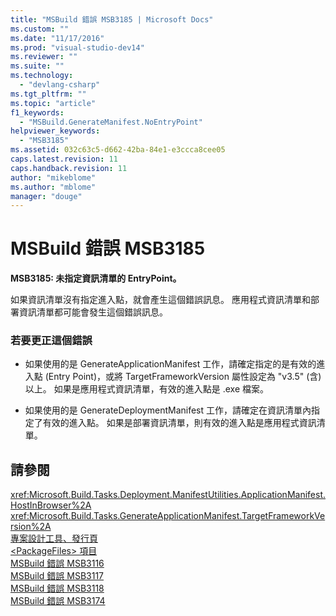 ```yaml
---
title: "MSBuild 錯誤 MSB3185 | Microsoft Docs"
ms.custom: ""
ms.date: "11/17/2016"
ms.prod: "visual-studio-dev14"
ms.reviewer: ""
ms.suite: ""
ms.technology: 
  - "devlang-csharp"
ms.tgt_pltfrm: ""
ms.topic: "article"
f1_keywords: 
  - "MSBuild.GenerateManifest.NoEntryPoint"
helpviewer_keywords: 
  - "MSB3185"
ms.assetid: 032c63c5-d662-42ba-84e1-e3ccca8cee05
caps.latest.revision: 11
caps.handback.revision: 11
author: "mikeblome"
ms.author: "mblome"
manager: "douge"
---
```

# MSBuild 錯誤 MSB3185
**MSB3185: 未指定資訊清單的 EntryPoint。**  
  
 如果資訊清單沒有指定進入點，就會產生這個錯誤訊息。  應用程式資訊清單和部署資訊清單都可能會發生這個錯誤訊息。  
  
### 若要更正這個錯誤  
  
-   如果使用的是 GenerateApplicationManifest 工作，請確定指定的是有效的進入點 \(Entry Point\)，或將 TargetFrameworkVersion 屬性設定為 "v3.5" \(含\) 以上。  如果是應用程式資訊清單，有效的進入點是 .exe 檔案。  
  
-   如果使用的是 GenerateDeploymentManifest 工作，請確定在資訊清單內指定了有效的進入點。  如果是部署資訊清單，則有效的進入點是應用程式資訊清單。  
  
## 請參閱  
 <xref:Microsoft.Build.Tasks.Deployment.ManifestUtilities.ApplicationManifest.HostInBrowser%2A>   
 <xref:Microsoft.Build.Tasks.GenerateApplicationManifest.TargetFrameworkVersion%2A>   
 [專案設計工具、發行頁](../ide/reference/publish-page-project-designer.md)   
 [\<PackageFiles\> 項目](../deployment/packagefiles-element-bootstrapper.md)   
 [MSBuild 錯誤 MSB3116](../misc/msbuild-error-msb3116.md)   
 [MSBuild 錯誤 MSB3117](/visual-cpp/misc/msbuild-error-msb3117)   
 [MSBuild 錯誤 MSB3118](../misc/msbuild-error-msb3118.md)   
 [MSBuild 錯誤 MSB3174](/visual-cpp/misc/msbuild-error-msb3174)